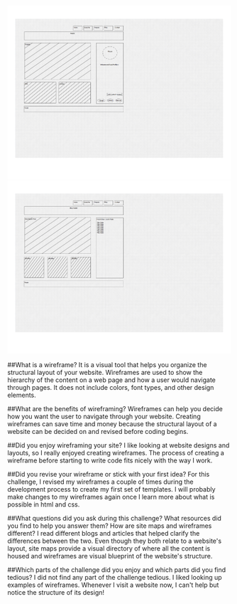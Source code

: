 ![Site Index Wireframe](../week-2/imgs/wireframe-index.jpg)
![Blog Index Wireframe](../week-2/imgs/wireframe-blog-index.jpg)

##What is a wireframe?
It is a visual tool that helps you organize the structural layout of your website. Wireframes are used to show the hierarchy of the content on a web page and how a user would navigate through pages. It does not include colors, font types, and other design elements. 

##What are the benefits of wireframing?
Wireframes can help you decide how you want the user to navigate through your website. Creating wireframes can save time and money because the structural layout of a website can be decided on and revised before coding begins.

##Did you enjoy wireframing your site?
I like looking at website designs and layouts, so I really enjoyed creating wireframes. The process of creating a wireframe before starting to write code fits nicely with the way I work.

##Did you revise your wireframe or stick with your first idea?
For this challenge, I revised my wireframes a couple of times during the development process to create my first set of templates. I will probably make changes to my wireframes again once I learn more about what is possible in html and css.

##What questions did you ask during this challenge? What resources did you find to help you answer them?
How are site maps and wireframes different? I read different blogs and articles that helped clarify the differences between the two. Even though they both relate to a website's layout, site maps provide a visual directory of where all the content is housed and wireframes are visual blueprint of the website's structure.

##Which parts of the challenge did you enjoy and which parts did you find tedious?
I did not find any part of the challenge tedious. I liked looking up examples of wireframes. Whenever I visit a website now, I can't help but notice the structure of its design!